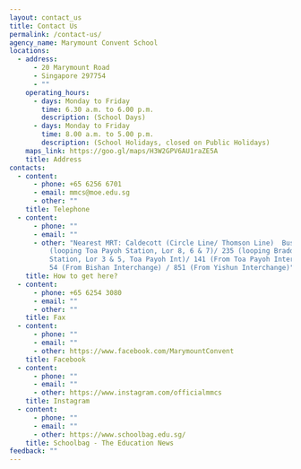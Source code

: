 ```yaml
---
layout: contact_us
title: Contact Us
permalink: /contact-us/
agency_name: Marymount Convent School
locations:
  - address:
      - 20 Marymount Road
      - Singapore 297754
      - ""
    operating_hours:
      - days: Monday to Friday
        time: 6.30 a.m. to 6.00 p.m.
        description: (School Days)
      - days: Monday to Friday
        time: 8.00 a.m. to 5.00 p.m.
        description: (School Holidays, closed on Public Holidays)
    maps_link: https://goo.gl/maps/H3W2GPV6AU1raZE5A
    title: Address
contacts:
  - content:
      - phone: +65 6256 6701
      - email: mmcs@moe.edu.sg
      - other: ""
    title: Telephone
  - content:
      - phone: ""
      - email: ""
      - other: "Nearest MRT: Caldecott (Circle Line/ Thomson Line)  Bus nos: 230
          (looping Toa Payoh Station, Lor 8, 6 & 7)/ 235 (looping Braddell
          Station, Lor 3 & 5, Toa Payoh Int)/ 141 (From Toa Payoh Interchange) /
          54 (From Bishan Interchange) / 851 (From Yishun Interchange)"
    title: How to get here?
  - content:
      - phone: +65 6254 3080
      - email: ""
      - other: ""
    title: Fax
  - content:
      - phone: ""
      - email: ""
      - other: https://www.facebook.com/MarymountConvent
    title: Facebook
  - content:
      - phone: ""
      - email: ""
      - other: https://www.instagram.com/officialmmcs
    title: Instagram
  - content:
      - phone: ""
      - email: ""
      - other: https://www.schoolbag.edu.sg/
    title: Schoolbag - The Education News
feedback: ""
---
```

